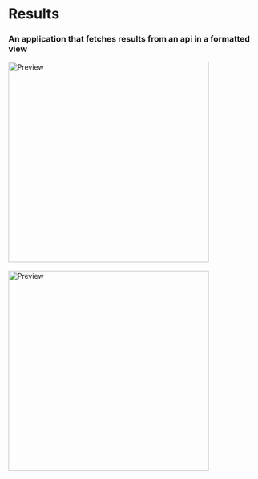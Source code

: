 # Results

<h3>An application that fetches results from an api in a formatted view</h3>

<img src="https://raw.github.com/DevGautam2000/Results/master/assets/splash.jpg"  alt="Preview" width=400><br><br>
<img src="https://raw.github.com/DevGautam2000/Results/master/assets/main.jpg"  alt="Preview" width=400><br><br>
